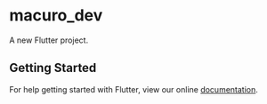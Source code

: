 # macuro_dev

A new Flutter project.

## Getting Started

For help getting started with Flutter, view our online
[documentation](https://flutter.io/).
